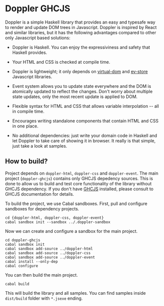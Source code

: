 # Doppler GHCJS

Doppler is a simple Haskell library that provides an easy and typesafe way to
render and update DOM trees in Javascript. Doppler is inspired by React and
similar libraries, but it has the following advantages compared to other only
Javascript based solutions:

- Doppler is Haskell. You can enjoy the expressiviness and safety that Haskell
provides.

- Your HTML and CSS is checked at compile time.

- Doppler is lightweight; it only depends on [virtual-dom](https://github.com/Matt-Esch/virtual-dom)
and [ev-store](https://github.com/Raynos/ev-store) Javascript libraries.

- Event system allows you to update state everywhere and the DOM is atomically
updated to reflect the changes. Don't worry about multiple state updates,
only the most recent update is applied to DOM.

- Flexible syntax for HTML and CSS that allows variable interpolation -- all in
compile time.

- Encourages writing standalone components that contain HTML and CSS in one
place.

- No additional dependencies: just write your domain code in Haskell and
let Doppler to take care of showing it in browser. It really is that simple,
just take a look at samples.


## How to build?

Project depends on `doppler-html`, `doppler-css` and `doppler-event`.
The main project (`doppler-ghcjs`) contains only GHCJS depedency sources.
This is done to allow us to build and test core functionality of the library
without GHCJS dependency. If you don't have [GHCJS](https://github.com/ghcjs/ghcjs)
installed, please consult to GHCJS documentation for details.

To build the project, we use Cabal sandboxes. First, pull and configure
sandboxes for dependency projects.

```
cd {doppler-html, doppler-css, doppler-event}
cabal sandbox init --sandbox ../.doppler-sandbox
```

Now we can create and configure a sandbox for the main project.

```
cd doppler-ghcjs
cabal sandbox init
cabal sandbox add-source ../doppler-html
cabal sandbox add-source ../doppler-css
cabal sandbox add-source ../doppler-event
cabal install --only-dep
cabal configure
```

You can then build the main project.

```
cabal build
```

This will build the library and all samples. You can find samples inside `dist/build`
folder with `*.jsexe` ending.
